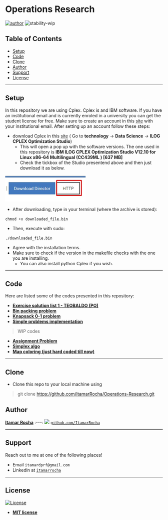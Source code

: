 # Operations Research

[![author](https://img.shields.io/badge/Itamar-Rocha-black.svg)](https://www.linkedin.com/in/itamarrocha) ![stability-wip](https://img.shields.io/badge/stability-work_in_progress-lightgrey.svg)



## Table of Contents
- [Setup](#setup)
- [Code](#code)
- [Clone](#clone)
- [Author](#author)
- [Support](#support)
- [License](#license)
---
## Setup
In this repository we are using Cplex. Cplex is and IBM software. If you have an institutional email and is currently enroled in a university you can get the student license for free. Make sure to create an account in this <a href="https://my15.digitalexperience.ibm.com/b73a5759-c6a6-4033-ab6b-d9d4f9a6d65b/dxsites/151914d1-03d2-48fe-97d9-d21166848e65/home">site</a> with your institutional email. After setting up an account follow these steps:
* download Cplex in this <a href="https://my15.digitalexperience.ibm.com/b73a5759-c6a6-4033-ab6b-d9d4f9a6d65b/dxsites/151914d1-03d2-48fe-97d9-d21166848e65/technology/data-science">site</a> ( Go to **technology** -> **Data Science** -> **ILOG CPLEX Optimization Studio**)
    * This will open a pop up with the software versions. The one used in this repository is **IBM ILOG CPLEX Optimization Studio V12.10 for Linux x86-64 Multilingual (CC439ML ) [637 MB]**
    * Check the tickbox of the Studio presentend above and then just download it as below. 
<p align="left">
  <img src="download.jpeg" >
</p>

* After downloading, type in your terminal (where the archive is stored):
```shell
chmod +x downloaded_file.bin
```
* Then, execute with sudo:
```shell
./downloaded_file.bin
```
* Agree with the installation terms.
* Make sure to check if the version in the makefile checks with the one you are installing.
   * You can also install python Cplex if you wish.
---

## Code
Here are listed some of the codes presented in this repository:

* [**Exercise solution list 1 - TEOBALDO (PO)**](https://github.com/ItamarRocha/Operations-Research/tree/master/PO_class/exercises_1)
* [**Bin packing problem**](https://github.com/ItamarRocha/Operations-Research/tree/master/algos/binpacking)
* [**Knapsack 0-1 problem**](https://github.com/ItamarRocha/Operations-Research/tree/master/algos/knapsack-01)
* [**Simple problems implementation**](https://github.com/ItamarRocha/Operations-Research/tree/master/algos/cplex_problems/intro)

> WIP codes
* [**Assignment Problem**](https://github.com/ItamarRocha/Operations-Research/tree/master/algos/assignment_problem)
* [**Simplex algo**](https://github.com/ItamarRocha/Operations-Research/tree/master/algos/simplex)
* [**Map coloring (just hard coded till now)**](https://github.com/ItamarRocha/Operations-Research/tree/master/algos/mapcoloring)
---
## Clone

- Clone this repo to your local machine using
> git clone https://github.com/ItamarRocha/Operations-Research.git

## Author

 <a href="https://www.linkedin.com/in/itamarrocha/" target="_blank">**Itamar Rocha**</a>
:---: 
<img src="https://github.com/ItamarRocha/Data-Analysis-and-Manipulation/raw/master/imgs/profile.JPG" width="200px"> </img>
<a href="http://github.com/ItamarRocha" target="_blank">`github.com/ItamarRocha`</a>

---

## Support

Reach out to me at one of the following places!

- Email `itamardprf@gmail.com` 
- Linkedin at <a href="https://www.linkedin.com/in/itamarrocha/" target="_blank">`itamarrocha`</a>

---

## License

[![License](http://img.shields.io/:license-mit-blue.svg?style=flat-square)](http://badges.mit-license.org)

- **[MIT license](http://opensource.org/licenses/mit-license.php)**

